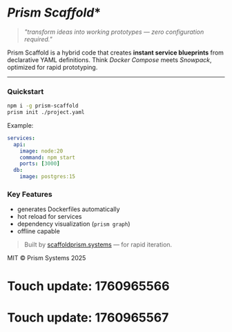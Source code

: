 # *Prism Scaffold**

> *"transform ideas into working prototypes — zero configuration required."*

Prism Scaffold is a hybrid code that creates **instant service blueprints** from declarative YAML definitions.
Think *Docker Compose* meets *Snowpack*, optimized for rapid prototyping.

---

### Quickstart

```bash
npm i -g prism-scaffold
prism init ./project.yaml
```

Example:

```yaml
services:
  api:
    image: node:20
    command: npm start
    ports: [3000]
  db:
    image: postgres:15
```

### Key Features

* generates Dockerfiles automatically
* hot reload for services
* dependency visualization (`prism graph`)
* offline capable

> Built by [scaffoldprism.systems](https://scaffoldprism.systems) — for rapid iteration.

MIT © Prism Systems 2025

# Touch update: 1760965566

# Touch update: 1760965567
